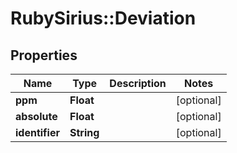 # RubySirius::Deviation

## Properties
Name | Type | Description | Notes
------------ | ------------- | ------------- | -------------
**ppm** | **Float** |  | [optional] 
**absolute** | **Float** |  | [optional] 
**identifier** | **String** |  | [optional] 

